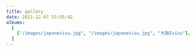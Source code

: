 ```yaml
---
title: gallery
date: 2021-12-07 15:55:42
albums:
  [
    ["/images/japanevisu.jpg", "/images/japanevisu.jpg", "大阪Evisu"],
  ]
---
```


